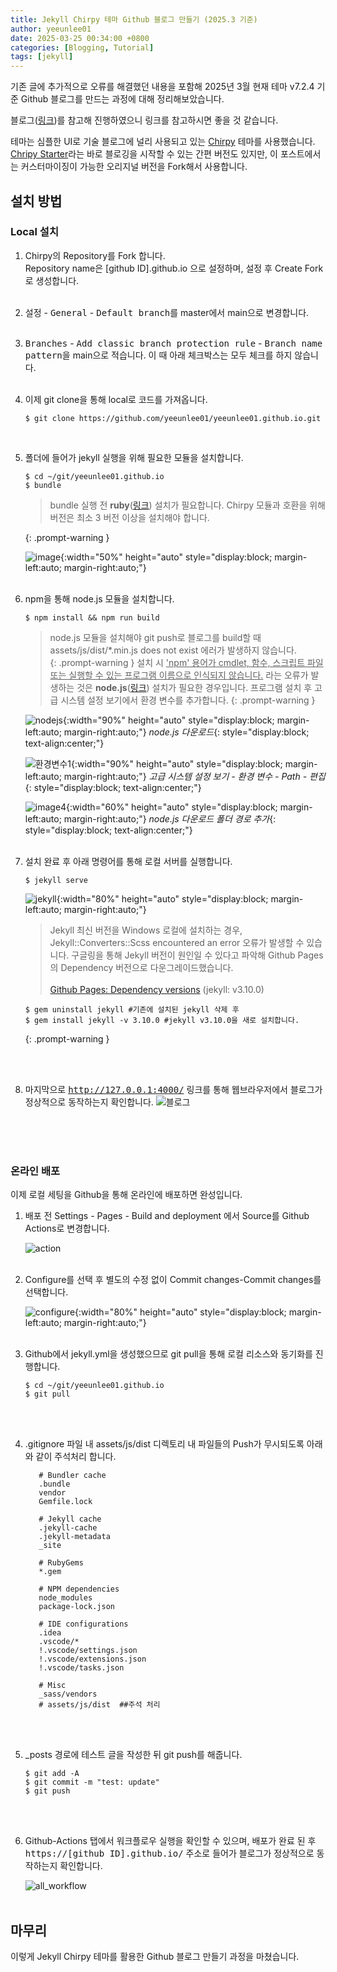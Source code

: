 ```yaml
---
title: Jekyll Chirpy 테마 Github 블로그 만들기 (2025.3 기준)
author: yeeunlee01
date: 2025-03-25 00:34:00 +0800
categories: [Blogging, Tutorial]
tags: [jekyll]
---
```


기존 글에 추가적으로 오류를 해결했던 내용을 포함해 2025년 3월 현재 테마 v7.2.4 기준 Github 블로그를 만드는 과정에 대해 정리해보았습니다. 

블로그([링크](https://jjikin.com/posts/Jekyll-Chirpy-%ED%85%8C%EB%A7%88%EB%A5%BC-%ED%99%9C%EC%9A%A9%ED%95%9C-Github-%EB%B8%94%EB%A1%9C%EA%B7%B8-%EB%A7%8C%EB%93%A4%EA%B8%B0(2023-6%EC%9B%94-%EA%B8%B0%EC%A4%80)/))를 참고해 진행하였으니 링크를 참고하시면 좋을 것 같습니다.

테마는 심플한 UI로 기술 블로그에 널리 사용되고 있는 [Chirpy](https://github.com/cotes2020/jekyll-theme-chirpy) 테마를 사용했습니다. [Chripy Starter](https://github.com/cotes2020/chirpy-starter)라는 바로 블로깅을 시작할 수 있는 간편 버전도 있지만, 이 포스트에서는 커스터마이징이 가능한 오리지널 버전을 Fork해서 사용합니다.

## **설치 방법**

### **Local 설치**
1. Chirpy의 Repository를 Fork 합니다.<br>
   Repository name은 [github ID].github.io 으로 설정하며, 설정 후 Create Fork로 생성합니다.<br><br> 

2. <kbd>설정</kbd> - <kbd>General</kbd> - <kbd>Default branch</kbd>를 master에서 main으로 변경합니다.<br><br> 

3. <kbd>Branches</kbd> - <kbd>Add classic branch protection rule</kbd> - <kbd>Branch name pattern</kbd>을 main으로 적습니다. 이 때 아래 체크박스는 모두 체크를 하지 않습니다.<br><br> 


4. 이제 git clone을 통해 local로 코드를 가져옵니다.
   ```shell
   $ git clone https://github.com/yeeunlee01/yeeunlee01.github.io.git
   ```
   <br> 

5. 폴더에 들어가 jekyll 실행을 위해 필요한 모듈을 설치합니다.
   ```shell
   $ cd ~/git/yeeunlee01.github.io
   $ bundle
   ```

   > bundle 실행 전 **ruby**([링크](https://rubyinstaller.org/downloads/)) 설치가 필요합니다. Chirpy 모듈과 호환을 위해 버전은 최소 3 버전 이상을 설치해야 합니다.
   >
   > 
   {: .prompt-warning }

   ![image](/assets/img/posts/2025-03-25-gitblog/ruby.png){:width="50%" height="auto" style="display:block; margin-left:auto; margin-right:auto;"}
   <br>
   <br>


6. npm을 통해 node.js 모듈을 설치합니다. 

   ```shell
   $ npm install && npm run build
   ``` 
   > node.js 모듈을 설치해야 git push로 블로그를 build할 때 assets/js/dist/*.min.js does not exist 에러가 발생하지 않습니다.<br>
   {: .prompt-warning }
   > 설치 시 <U>'npm' 용어가 cmdlet, 함수, 스크립트 파일 또는 실행할 수 있는 프로그램 이름으로 인식되지 않습니다.</U> 라는 오류가 발생하는 것은 **node.js**([링크](https://nodejs.org/ko/download/)) 설치가 필요한 경우입니다. 프로그램 설치 후 고급 시스템 설정 보기에서 환경 변수를 추가합니다.
   {: .prompt-warning }

   ![nodejs](/assets/img/posts/2025-03-25-gitblog/nodejs.png){:width="90%" height="auto" style="display:block; margin-left:auto; margin-right:auto;"}
   *node.js 다운로드*{: style="display:block; text-align:center;"}

   ![환경변수1](/assets/img/posts/2025-03-25-gitblog/환경변수1.png){:width="90%" height="auto" style="display:block; margin-left:auto; margin-right:auto;"}
   *고급 시스템 설정 보기 - 환경 변수 - Path - 편집*{: style="display:block; text-align:center;"}

   ![image4](/assets/img/posts/2025-03-25-gitblog/환경변수2.png){:width="60%" height="auto" style="display:block; margin-left:auto; margin-right:auto;"}
   *node.js 다운로드 폴더 경로 추가*{: style="display:block; text-align:center;"}
   <br>
   <br>

7. 설치 완료 후 아래 명령어를 통해 로컬 서버를 실행합니다.
   ```shell
   $ jekyll serve
   ``` 
   ![jekyll](/assets/img/posts/2025-03-25-gitblog/jekyll.png){:width="80%" height="auto" style="display:block; margin-left:auto; margin-right:auto;"}
   
   > Jekyll 최신 버전을 Windows 로컬에 설치하는 경우, Jekyll::Converters::Scss encountered an error 오류가 발생할 수 있습니다. 구글링을 통해 Jekyll 버전이 원인일 수 있다고 파악해 Github Pages의 Dependency 버전으로 다운그레이드했습니다.<br><br>
   > [Github Pages: Dependency versions](https://pages.github.com/versions/) (jekyll: v3.10.0)<br>
   ```shell
   $ gem uninstall jekyll #기존에 설치된 jekyll 삭제 후 
   $ gem install jekyll -v 3.10.0 #jekyll v3.10.0을 새로 설치합니다.  
   ``` 
   {: .prompt-warning }

   <!-- ```shell
   $ gem uninstall jekyll #기존에 설치된 jekyll 삭제 후 
   $ gem install jekyll -v 3.10.0 #jekyll v3.10.0을 새로 설치합니다.  
   ```  -->
   <br><br> 

8. 마지막으로 <kbd>http://127.0.0.1:4000/</kbd> 링크를 통해 웹브라우저에서 블로그가 정상적으로 동작하는지 확인합니다.
   ![블로그](/assets/img/posts/2025-03-25-gitblog/블로그.png)
<br>
<br>
<br>

### **온라인 배포**

이제 로컬 세팅을 Github을 통해 온라인에 배포하면 완성입니다.

1. 배포 전 Settings - Pages - Build and deployment 에서 Source를 Github Actions로 변경합니다.

   ![action](/assets/img/posts/2025-03-25-gitblog/action.png)
   <br>
   <br>

2. Configure를 선택 후 별도의 수정 없이 Commit changes-Commit changes를 선택합니다.
   
   ![configure](/assets/img/posts/2025-03-25-gitblog/configure.png){:width="80%" height="auto" style="display:block; margin-left:auto; margin-right:auto;"}
   <br>
   <br>

3. Github에서 jekyll.yml을 생성했으므로 git pull을 통해 로컬 리소스와 동기화를 진행합니다.
   ```shell
   $ cd ~/git/yeeunlee01.github.io 
   $ git pull
   ``` 
   <br>
   <br>

4. .gitignore 파일 내 assets/js/dist 디렉토리 내 파일들의 Push가 무시되도록 아래와 같이 주석처리 합니다.
   ```shell
      # Bundler cache
      .bundle
      vendor
      Gemfile.lock

      # Jekyll cache
      .jekyll-cache
      .jekyll-metadata
      _site

      # RubyGems
      *.gem

      # NPM dependencies
      node_modules
      package-lock.json

      # IDE configurations
      .idea
      .vscode/*
      !.vscode/settings.json
      !.vscode/extensions.json
      !.vscode/tasks.json

      # Misc
      _sass/vendors
      # assets/js/dist  ##주석 처리
   ```
   <br>
   <br>

5. _posts 경로에 테스트 글을 작성한 뒤 git push를 해줍니다.
   ```shell
   $ git add -A
   $ git commit -m "test: update"
   $ git push
   ```
   <br>
   <br>

6. Github-Actions 탭에서 워크플로우 실행을 확인할 수 있으며, 배포가 완료 된 후 <kbd>https://[github ID].github.io/</kbd> 주소로 들어가 블로그가 정상적으로 동작하는지 확인합니다.

   ![all_workflow](/assets/img/posts/2025-03-25-gitblog/all_workflow.png)
   <br>
   <br>

## **마무리**
이렇게 Jekyll Chirpy 테마를 활용한 Github 블로그 만들기 과정을 마쳤습니다.  

